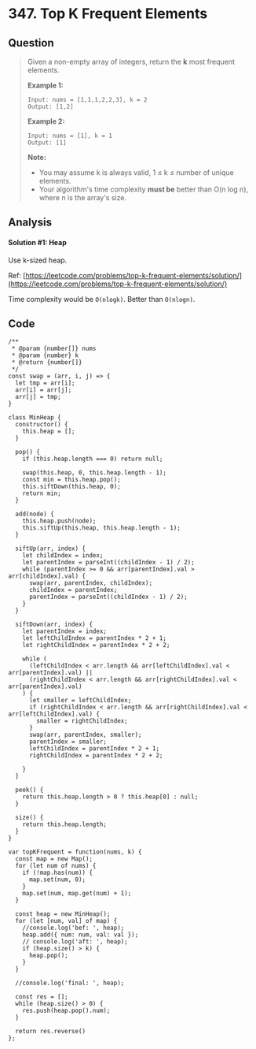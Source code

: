# 347. Top K Frequent Elements

## Question

> Given a non-empty array of integers, return the **k** most frequent elements.
>
> **Example 1:**
>
> ```text
> Input: nums = [1,1,1,2,2,3], k = 2
> Output: [1,2]
> ```
>
> **Example 2:**
>
> ```text
> Input: nums = [1], k = 1
> Output: [1]
> ```
>
> **Note:**
>
> * You may assume k is always valid, 1 ≤ k ≤ number of unique elements.
> * Your algorithm's time complexity **must be** better than O\(n log n\), where n is the array's size.

## Analysis

#### Solution \#1: Heap

Use k-sized heap.

Ref: [https://leetcode.com/problems/top-k-frequent-elements/solution/](https://leetcode.com/problems/top-k-frequent-elements/solution/)

Time complexity would be `O(nlogk)`. Better than `O(nlogn)`.

## Code

```text
/**
 * @param {number[]} nums
 * @param {number} k
 * @return {number[]}
 */
const swap = (arr, i, j) => {
  let tmp = arr[i];
  arr[i] = arr[j];
  arr[j] = tmp;
}

class MinHeap {
  constructor() {
    this.heap = [];
  }  
  
  pop() {
    if (this.heap.length === 0) return null;
    
    swap(this.heap, 0, this.heap.length - 1);
    const min = this.heap.pop();
    this.siftDown(this.heap, 0);
    return min;
  }
  
  add(node) {
    this.heap.push(node);
    this.siftUp(this.heap, this.heap.length - 1);
  }
  
  siftUp(arr, index) {
    let childIndex = index;
    let parentIndex = parseInt((childIndex - 1) / 2);
    while (parentIndex >= 0 && arr[parentIndex].val > arr[childIndex].val) {
      swap(arr, parentIndex, childIndex);
      childIndex = parentIndex;
      parentIndex = parseInt((childIndex - 1) / 2);
    }
  }
  
  siftDown(arr, index) {
    let parentIndex = index;
    let leftChildIndex = parentIndex * 2 + 1;
    let rightChildIndex = parentIndex * 2 + 2;
    
    while (
      (leftChildIndex < arr.length && arr[leftChildIndex].val < arr[parentIndex].val) ||
      (rightChildIndex < arr.length && arr[rightChildIndex].val < arr[parentIndex].val)
    ) {
      let smaller = leftChildIndex;
      if (rightChildIndex < arr.length && arr[rightChildIndex].val < arr[leftChildIndex].val) {
        smaller = rightChildIndex;
      }
      swap(arr, parentIndex, smaller);
      parentIndex = smaller;
      leftChildIndex = parentIndex * 2 + 1;
      rightChildIndex = parentIndex * 2 + 2;
    
    }
  }
  
  peek() {
    return this.heap.length > 0 ? this.heap[0] : null;
  }
  
  size() {
    return this.heap.length;
  }
}

var topKFrequent = function(nums, k) {
  const map = new Map();
  for (let num of nums) {
    if (!map.has(num)) {
      map.set(num, 0);
    }
    map.set(num, map.get(num) + 1);
  }
  
  const heap = new MinHeap();
  for (let [num, val] of map) {
    //console.log('bef: ', heap);
    heap.add({ num: num, val: val });
    // console.log('aft: ', heap);
    if (heap.size() > k) {
      heap.pop();
    }
  }
  
  //console.log('final: ', heap);
  
  const res = [];
  while (heap.size() > 0) {
    res.push(heap.pop().num);
  }
  
  return res.reverse()
};











```

